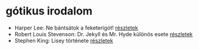 # gótikus irodalom

- Harper Lee: Ne bántsátok a feketerigót! [részletek](_details/Harper%20Lee.md#id_987)
- Robert Louis Stevenson: Dr. Jekyll és Mr. Hyde különös esete [részletek](_details/Robert%20Louis%20Stevenson.md#id_615)
- Stephen King: Lisey története [részletek](_details/Stephen%20King.md#id_546)